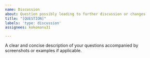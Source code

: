 ```yaml
---
name: Discussion
about: Question possibly leading to further discussion or changes
title: "[QUESTION]"
labels: 'type: discussion'
assignees: kokomanu31

---
```


A clear and concise description of your questions accompanied by screenshots or examples if applicable.
